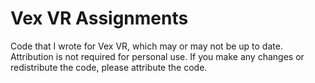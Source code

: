 # Vex VR Assignments
Code that I wrote for Vex VR, which may or may not be up to date.
Attribution is not required for personal use.
If you make any changes or redistribute the code, please attribute the code.
